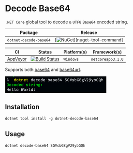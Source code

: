 # Decode Base64

`.NET Core` [global tool][dotnet-global-tools] to decode a `UTF8` `Base64` encoded string.

| Package | Release |
| - | - |
| `dotnet-decode-base64` | [![NuGet][nuget-tool-badge]][nuget-tool-command] |

| CI | Status | Platform(s) | Framework(s) |
| --- | --- | --- | --- |
| [AppVeyor][app-veyor] | [![Build Status][app-veyor-shield]][app-veyor] | `Windows` | `netcoreapp3.1.0` |

Supports both [base64][base64] and [base64url][base64url].

![Sample output](docs/sample-output.png)

## Installation

```powershell
dotnet tool install -g dotnet-decode-base64
```

## Usage

```powershell
dotnet decode-base64 SGVsbG8gV29ybGQh
```

[nuget-tool-badge]: https://img.shields.io/nuget/v/dotnet-decode-base64.svg?label=NuGet&style=flat-square
[myget-tool-command]: https://www.myget.org/feed/gabrielweyer-pre-release/package/nuget/dotnet-decode-base64
[app-veyor]: https://ci.appveyor.com/project/GabrielWeyer/dotnet-decode-base64
[app-veyor-shield]: https://img.shields.io/appveyor/ci/gabrielweyer/dotnet-decode-base64/master.svg?label=appveyor&style=flat-square
[dotnet-global-tools]: https://docs.microsoft.com/en-us/dotnet/core/tools/global-tools
[base64]: https://tools.ietf.org/html/rfc4648#section-4
[base64url]: https://tools.ietf.org/html/rfc4648#section-5
